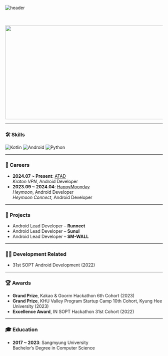![header](https://capsule-render.vercel.app/api?type=Waving&text=👋%20It's%20Jihun%20Park(Larry)&height=220&fontColor=ECE7E5&&color=timeGradient&fontAlignY=40)  
<br/><br/>

<div align="center">

<a href="https://github.com/devxb/gitanimals">
  <img
    src="https://render.gitanimals.org/farms/Larry7939"
    width="600"
    height="300"
  />
</a>

</div>

---

### 🛠️ Skills  
![Kotlin](https://img.shields.io/badge/Kotlin-6C7AFF?style=for-the-badge&logo=Kotlin&logoColor=9844F6)  ![Android](https://img.shields.io/badge/Android-38DF88?style=for-the-badge&logo=Android&logoColor=white)  ![Python](https://img.shields.io/badge/Python-FFDD55?style=for-the-badge&logo=Python&logoColor=4984B2)

---

### 💼 Careers
- **2024.07 ~ Present**: [ATAD](https://www.atad.ai/)  
  _Kraton VPN_, Android Developer
- **2023.09 ~ 2024.04**: [HappyMoonday](https://happymoonday.com/)  
  _Heymoon_, Android Developer  
  _Heymoon Connect_, Android Developer

---

### 📁 Projects
- Android Lead Developer – **Runnect**  
- Android Lead Developer – **Sunul**  
- Android Lead Developer – **SM-WALL**

---

### 🧑‍💻 Development Related
- 31st SOPT Android Development (2022)

---

### 🏆 Awards
- **Grand Prize**, Kakao & Goorm Hackathon 6th Cohort (2023)  
- **Grand Prize**, KHU Valley Program Startup Camp 10th Cohort, Kyung Hee University (2023)  
- **Excellence Award**, IN SOPT Hackathon 31st Cohort (2022)

---

### 🎓 Education
- **2017 ~ 2023**: Sangmyung University  
  Bachelor’s Degree in Computer Science
